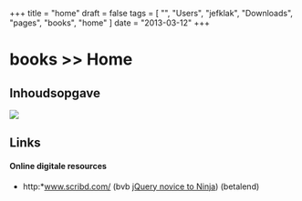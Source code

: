 +++
title = "home"
draft = false
tags = [
    "",
    "Users",
    "jefklak",
    "Downloads",
    "pages",
    "books",
    "home"
]
date = "2013-03-12"
+++
# books >> Home 

## Inhoudsopgave 

<img style='' src='/img/indexmenu>.|js navbar nocookie'>

## Links 

#### Online digitale resources 

  * http:*www.scribd.com/ (bvb [jQuery novice to Ninja](http:*www.scribd.com/doc/36486402/jQuery-novice-to-Ninja)) (betalend)